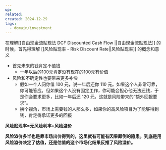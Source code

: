 ```yaml
---
up: 
related: 
created: 2024-12-29
tags:
  - domain/investment
---
```


在理解[[自由现金流贴现法 DCF Discounted Cash Flow ||自由现金流贴现法]] 的时候，首先得理解 [[风险贴现率 - Risk Discount Rate||风险贴现率]] 的概念和意义




- 首先未来的钱肯定不值钱
	- 一年以后的100元肯定没有现在的100元有价值
- 风险和不确定性也要带来更多补偿
	- 假如一个人问你借 100 元，说一年后还你 110 元。如果这个人非常可靠，你可能答应。但如果这个人没有固定工作，你可能会担心他无法还钱，于是你会要求更多，比如一年后还 120 元，这就是风险带来的“额外回报要求”。
	- 换个视角，市场上需要钱的人那么多，如果你的高风险项目为了能够得到钱，肯定得承诺更多的回报


**风险贴现率=无风险利率+风险溢价**

**风险溢价多半也是靠市场出价得到的，这里就有可能有因果颠倒的隐患。到底是用风险溢价决定了估值，还是估值的这个市场化结果反推了风险溢价。**
